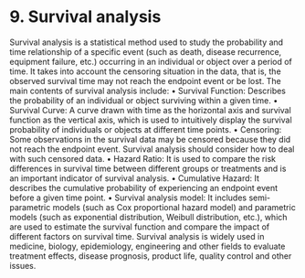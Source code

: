 # 9. Survival analysis

Survival analysis is a statistical method used to study the probability and time relationship of a specific event (such as death, disease recurrence, equipment failure, etc.) occurring in an individual or object over a period of time. It takes into account the censoring situation in the data, that is, the observed survival time may not reach the endpoint event or be lost.
The main contents of survival analysis include:
• Survival Function: Describes the probability of an individual or object surviving within a given time.
• Survival Curve: A curve drawn with time as the horizontal axis and survival function as the vertical axis, which is used to intuitively display the survival probability of individuals or objects at different time points.
• Censoring: Some observations in the survival data may be censored because they did not reach the endpoint event. Survival analysis should consider how to deal with such censored data.
• Hazard Ratio: It is used to compare the risk differences in survival time between different groups or treatments and is an important indicator of survival analysis.
• Cumulative Hazard: It describes the cumulative probability of experiencing an endpoint event before a given time point.
• Survival analysis model: It includes semi-parametric models (such as Cox proportional hazard model) and parametric models (such as exponential distribution, Weibull distribution, etc.), which are used to estimate the survival function and compare the impact of different factors on survival time.
Survival analysis is widely used in medicine, biology, epidemiology, engineering and other fields to evaluate treatment effects, disease prognosis, product life, quality control and other issues.